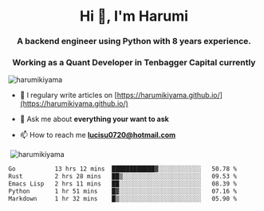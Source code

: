 <h1 align="center">Hi 👋, I'm Harumi</h1>
<h3 align="center">A backend engineer using <b>Python</b> with 8 years experience.</h3>
<h3 align="center">Working as a Quant Developer in <b>Tenbagger Capital</b> currently</h3>

<p align="left"> <img src="https://komarev.com/ghpvc/?username=harumikiyama" alt="harumikiyama" /> </p>


- 📝 I regulary write articles on [https://harumikiyama.github.io/](https://harumikiyama.github.io/)

- 💬 Ask me about **everything your want to ask**

- 📫 How to reach me **lucisu0720@hotmail.com**

<p>&nbsp;<img align="center" src="https://github-readme-stats.vercel.app/api?username=harumikiyama&show_icons=true" alt="harumikiyama" /></p>


<!--START_SECTION:waka-->

```txt
Go           13 hrs 12 mins  ████████████▓░░░░░░░░░░░░   50.78 %
Rust         2 hrs 28 mins   ██▒░░░░░░░░░░░░░░░░░░░░░░   09.53 %
Emacs Lisp   2 hrs 11 mins   ██░░░░░░░░░░░░░░░░░░░░░░░   08.39 %
Python       1 hr 51 mins    █▓░░░░░░░░░░░░░░░░░░░░░░░   07.16 %
Markdown     1 hr 32 mins    █▒░░░░░░░░░░░░░░░░░░░░░░░   05.90 %
```

<!--END_SECTION:waka-->
